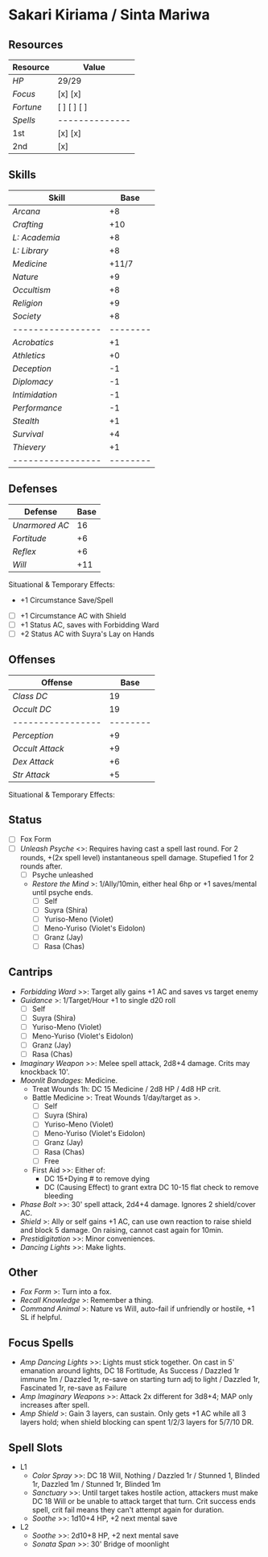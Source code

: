 # Sakari Kiriama / Sinta Mariwa
## Resources
| **Resource** |  Value       |
|--------------|--------------|
| *HP*         |  29/29       |
| *Focus*      |  [x] [x]     |
| *Fortune*    |  [ ] [ ] [ ] |
| *Spells*     |--------------|
|  1st         |  [x] [x]     |
|  2nd         |  [x]         |

## Skills
| **Skill**       |  Base  |
|-----------------|--------|
| *Arcana*        |  +8    |
| *Crafting*      |  +10   |
| *L: Academia*   |  +8    |
| *L: Library*    |  +8    |
| *Medicine*      |  +11/7 |
| *Nature*        |  +9    |
| *Occultism*     |  +8    |
| *Religion*      |  +9    |
| *Society*       |  +8    |
|-----------------|--------|
| *Acrobatics*    |  +1    |
| *Athletics*     |  +0    |
| *Deception*     |  -1    |
| *Diplomacy*     |  -1    |
| *Intimidation*  |  -1    |
| *Performance*   |  -1    |
| *Stealth*       |  +1    |
| *Survival*      |  +4    |
| *Thievery*      |  +1    |
|-----------------|--------|

## Defenses
| **Defense**     |  Base  |
|-----------------|--------|
| *Unarmored AC*  |  16    |
| *Fortitude*     |  +6    |
| *Reflex*        |  +6    |
| *Will*          |  +11   |
Situational & Temporary Effects:
- +1 Circumstance Save/Spell
- [ ] +1 Circumstance AC with Shield
- [ ] +1 Status AC, saves with Forbidding Ward
- [ ] +2 Status AC with Suyra's Lay on Hands

## Offenses
| **Offense**     |  Base  |
|-----------------|--------|
| *Class DC*      |  19    |
| *Occult DC*     |  19    |
|-----------------|--------|
| *Perception*    |  +9    |
| *Occult Attack* |  +9    |
| *Dex Attack*    |  +6    |
| *Str Attack*    |  +5    |
Situational & Temporary Effects:

## Status
- [ ] Fox Form
- [ ] *Unleash Psyche* <>: Requires having cast a spell last round. For 2 rounds, +(2x spell level) instantaneous spell damage. Stupefied 1 for 2 rounds after. 
  - [ ] Psyche unleashed
  - *Restore the Mind* >: 1/Ally/10min, either heal 6hp or +1 saves/mental until psyche ends.
    - [ ] Self
    - [ ] Suyra (Shira)
    - [ ] Yuriso-Meno (Violet)
    - [ ] Meno-Yuriso (Violet's Eidolon)
    - [ ] Granz (Jay)
    - [ ] Rasa (Chas)

## Cantrips
- *Forbidding Ward* >>: Target ally gains +1 AC and saves vs target enemy
- *Guidance* >: 1/Target/Hour +1 to single d20 roll
    - [ ] Self
    - [ ] Suyra (Shira)
    - [ ] Yuriso-Meno (Violet)
    - [ ] Meno-Yuriso (Violet's Eidolon)
    - [ ] Granz (Jay)
    - [ ] Rasa (Chas) 
- *Imaginary Weapon* >>: Melee spell attack, 2d8+4 damage. Crits may knockback 10'.
- *Moonlit Bandages*: Medicine.
  - Treat Wounds 1h: DC 15 Medicine / 2d8 HP / 4d8 HP crit.
  - Battle Medicine >: Treat Wounds 1/day/target as >.
    - [ ] Self
    - [ ] Suyra (Shira)
    - [ ] Yuriso-Meno (Violet)
    - [ ] Meno-Yuriso (Violet's Eidolon)
    - [ ] Granz (Jay)
    - [ ] Rasa (Chas)
    - [ ] Free
  - First Aid >>: Either of:
    - DC 15+Dying # to remove dying
    - DC (Causing Effect) to grant extra DC 10-15 flat check to remove bleeding
- *Phase Bolt* >>: 30' spell attack, 2d4+4 damage. Ignores 2 shield/cover AC.
- *Shield* >: Ally or self gains +1 AC, can use own reaction to raise shield and block 5 damage. On raising, cannot cast again for 10min.
- *Prestidigitation* >>: Minor conveniences.
- *Dancing Lights* >>: Make lights.

## Other
- *Fox Form* >: Turn into a fox.
- *Recall Knowledge* >: Remember a thing.
- *Command Animal* >: Nature vs Will, auto-fail if unfriendly or hostile, +1 SL if helpful.

## Focus Spells
- *Amp Dancing Lights* >>: Lights must stick together. On cast in 5' emanation around lights, DC 18 Fortitude, As Success / Dazzled 1r immune 1m / Dazzled 1r, re-save on starting turn adj to light / Dazzled 1r, Fascinated 1r, re-save as Failure
- *Amp Imaginary Weapons* >>: Attack 2x different for 3d8+4; MAP only increases after spell.
- *Amp Shield* >: Gain 3 layers, can sustain. Only gets +1 AC while all 3 layers hold; when shield blocking can spent 1/2/3 layers for 5/7/10 DR.

## Spell Slots
- L1
  - *Color Spray* >>: DC 18 Will, Nothing / Dazzled 1r / Stunned 1, Blinded 1r, Dazzled 1m / Stunned 1r, Blinded 1m
  - *Sanctuary* >>: Until target takes hostile action, attackers must make DC 18 Will or be unable to attack target that turn. Crit success ends spell, crit fail means they can't attempt again for duration.
  - *Soothe* >>: 1d10+4 HP, +2 next mental save
- L2
  - *Soothe* >>: 2d10+8 HP, +2 next mental save
  - *Sonata Span* >>: 30' Bridge of moonlight
